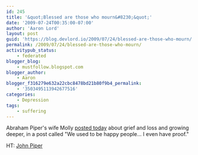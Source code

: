 ```yaml
---
id: 245
title: '&quot;Blessed are those who mourn&#8230;&quot;'
date: '2009-07-24T00:35:00-07:00'
author: 'Aaron Lord'
layout: post
guid: 'https://blog.devlord.io/2009/07/24/blessed-are-those-who-mourn/'
permalink: /2009/07/24/blessed-are-those-who-mourn/
activitypub_status:
    - federated
blogger_blog:
    - mustfollow.blogspot.com
blogger_author:
    - Aaron
blogger_f316279e632a22cbc8478bd21b80f9b4_permalink:
    - '3503495113942677516'
categories:
    - Depression
tags:
    - suffering
---
```


Abraham Piper's wife Molly <a href="http://thepipers.wordpress.com/2009/07/23/we-used-to-be-happy-people-i-even-have-proof/">posted today</a> about grief and loss and growing deeper, in a post called "We used to be happy people... I even have proof."

HT: <a href="http://twitter.com/JohnPiper/status/2800796802">John Piper</a>